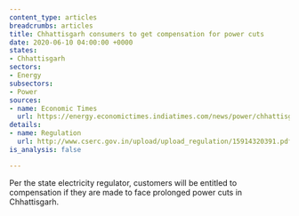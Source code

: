 ```yaml
---
content_type: articles
breadcrumbs: articles
title: Chhattisgarh consumers to get compensation for power cuts
date: 2020-06-10 04:00:00 +0000
states:
- Chhattisgarh
sectors:
- Energy
subsectors:
- Power
sources:
- name: Economic Times
  url: https://energy.economictimes.indiatimes.com/news/power/chhattisgarh-consumers-to-get-compensation-for-power-cuts/76227147
details:
- name: Regulation
  url: http://www.cserc.gov.in/upload/upload_regulation/15914320391.pdf
is_analysis: false

---
```

Per the state electricity regulator, customers will be entitled to compensation if they are made to face prolonged power cuts in Chhattisgarh.